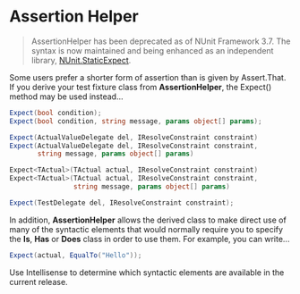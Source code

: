 # Assertion Helper

> AssertionHelper has been deprecated as of NUnit Framework 3.7. The syntax is now maintained and being enhanced as an
> independent library, [NUnit.StaticExpect](https://github.com/fluffynuts/NUnit.StaticExpect).

Some users prefer a shorter form of assertion than is given by Assert.That. If you derive your test fixture class from
**AssertionHelper**, the Expect() method may be used instead...

```csharp
Expect(bool condition);
Expect(bool condition, string message, params object[] params);

Expect(ActualValueDelegate del, IResolveConstraint constraint)
Expect(ActualValueDelegate del, IResolveConstraint constraint,
       string message, params object[] params)

Expect<TActual>(TActual actual, IResolveConstraint constraint)
Expect<TActual>(TActual actual, IResolveConstraint constraint,
                string message, params object[] params)

Expect(TestDelegate del, IResolveConstraint constraint);
```

In addition, **AssertionHelper** allows the derived class to make direct use of many of the syntactic elements that
would normally require you to specify the **Is**, **Has** or **Does** class in order to use them. For example, you can
write...

```csharp
Expect(actual, EqualTo("Hello"));
```

Use Intellisense to determine which syntactic elements are available in the current release.
